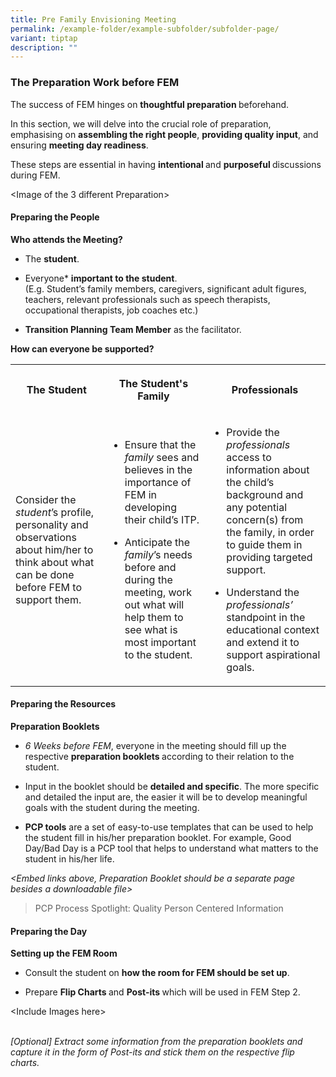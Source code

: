 ```yaml
---
title: Pre Family Envisioning Meeting
permalink: /example-folder/example-subfolder/subfolder-page/
variant: tiptap
description: ""
---
```

<h3><strong>The Preparation Work before FEM</strong></h3>
<p>The success of FEM hinges on <strong>thoughtful preparation </strong>beforehand.</p>
<p>In this section, we will delve into the crucial role of preparation, emphasising
on <strong>assembling the right people</strong>, <strong>providing quality input</strong>,
and ensuring <strong>meeting day readiness</strong>.</p>
<p>These steps are essential in having <strong>intentional </strong>and <strong>purposeful </strong>discussions
during FEM.</p>
<p></p>
<p>&lt;Image of the 3 different Preparation&gt;</p>
<p></p>
<h4>Preparing the People</h4>
<p><strong>Who attends the Meeting?</strong>
</p>
<ul data-tight="true" class="tight">
<li>
<p>The <strong>student</strong>.</p>
</li>
<li>
<p>Everyone* <strong>important to the student</strong>.
<br>(E.g. Student’s family members, caregivers, significant adult figures,
teachers, relevant professionals such as speech therapists, occupational
therapists, job coaches etc.)</p>
</li>
<li>
<p><strong>Transition Planning Team Member</strong> as the facilitator​.</p>
<p></p>
</li>
</ul>
<p><strong>How can everyone be supported?</strong>
</p>
<table>
<tbody>
<tr>
<th rowspan="1" colspan="1">
<p>The Student</p>
</th>
<th rowspan="1" colspan="1">
<p>The Student's Family</p>
</th>
<th rowspan="1" colspan="1">
<p>Professionals</p>
</th>
</tr>
<tr>
<td rowspan="1" colspan="1">
<p>Consider the <em>student</em>’s profile, personality and observations about
him/her to think about what can be done before FEM to support them.&nbsp;</p>
</td>
<td rowspan="1" colspan="1">
<ul data-tight="true" class="tight">
<li>
<p>Ensure that the <em>family</em> sees and believes in the importance of FEM
in developing their child’s ITP.</p>
</li>
<li>
<p>Anticipate the <em>family</em>’s needs before and during the meeting, work
out what will help them to see what is most important to the student.</p>
</li>
</ul>
</td>
<td rowspan="1" colspan="1">
<ul data-tight="true" class="tight">
<li>
<p>Provide the <em>professionals </em>access to information about the child’s
background and any potential concern(s) from the family, in order to guide
them in providing targeted support.</p>
</li>
<li>
<p>Understand the <em>professionals’</em> standpoint in the educational context
and extend it to support aspirational goals.</p>
</li>
</ul>
</td>
</tr>
</tbody>
</table>
<p></p>
<h4>Preparing the Resources</h4>
<p><strong>Preparation Booklets</strong>
</p>
<ul data-tight="true" class="tight">
<li>
<p><em>6 Weeks before FEM</em>, everyone in the meeting should fill up the
respective <strong>preparation booklets </strong>according to their relation
to the student.</p>
</li>
<li>
<p>Input in the booklet should be <strong>detailed and specific</strong>.
The more specific and detailed the input are, the easier it will be to
develop meaningful goals with the student during the meeting.</p>
</li>
<li>
<p><strong>PCP tools</strong> are a set of easy-to-use templates that can
be used to help the student fill in his/her preparation booklet. For example,
Good Day/Bad Day is a PCP tool that helps to understand what matters to
the student in his/her life.</p>
</li>
</ul>
<p><em>&lt;Embed links above, Preparation Booklet should be a separate page besides a downloadable file&gt;</em>
</p>
<p></p>
<blockquote>
<p>PCP Process Spotlight: Quality Person Centered Information</p>
</blockquote>
<p></p>
<h4>Preparing the Day</h4>
<p><strong>Setting up the FEM Room</strong>
</p>
<ul data-tight="true" class="tight">
<li>
<p>Consult the student on <strong>how the room for FEM should be set up</strong>.&nbsp;</p>
</li>
<li>
<p>Prepare <strong>Flip Charts </strong>and <strong>Post-its </strong>which
will be used in FEM Step 2.&nbsp;</p>
</li>
</ul>
<p>&lt;Include Images here&gt;</p>
<p><em><br>[Optional] Extract some information from the preparation booklets and capture it in the form of Post-its&nbsp;and stick them on the respective flip charts.</em>
</p>
<p></p>
<p></p>